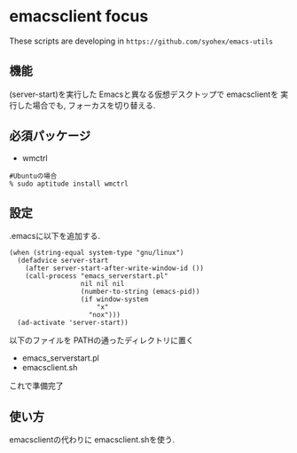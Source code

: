 # emacsclient focus

These scripts are developing in `https://github.com/syohex/emacs-utils`

## 機能
(server-start)を実行した Emacsと異なる仮想デスクトップで emacsclientを
実行した場合でも, フォーカスを切り替える.

## 必須パッケージ
* wmctrl

```
#Ubuntuの場合
% sudo aptitude install wmctrl
```

## 設定
.emacsに以下を追加する.

```elisp
(when (string-equal system-type "gnu/linux")
  (defadvice server-start
    (after server-start-after-write-window-id ())
    (call-process "emacs_serverstart.pl"
                  nil nil nil
                  (number-to-string (emacs-pid))
                  (if window-system
                      "x"
                    "nox")))
  (ad-activate 'server-start))
```

以下のファイルを PATHの通ったディレクトリに置く
* emacs_serverstart.pl
*  emacsclient.sh

これで準備完了

## 使い方
  emacsclientの代わりに emacsclient.shを使う.
